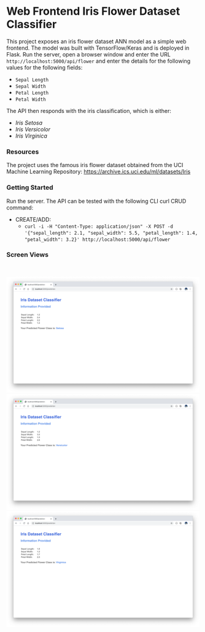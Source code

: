 # Web Frontend Iris Flower Dataset Classifier

This project exposes an iris flower dataset ANN model as a simple web frontend. The model was built with TensorFlow/Keras and is deployed in Flask. Run the server, open a browser window and enter the URL `http://localhost:5000/api/flower` and enter the details for the following values for the following fields:

* `Sepal Length`
* `Sepal Width`
* `Petal Length`
* `Petal Width`

The API then responds with the iris classification, which is either:

* *Iris Setosa*
* *Iris Versicolor*
* *Iris Virginica*

### Resources
The project uses the famous iris flower dataset obtained from the UCI Machine Learning Repository: https://archive.ics.uci.edu/ml/datasets/Iris

### Getting Started
Run the server. The API can be tested with the following CLI curl CRUD command:

* CREATE/ADD:
  * ```curl -i -H "Content-Type: application/json" -X POST -d '{"sepal_length": 2.1, "sepal_width": 5.5, "petal_length": 1.4, "petal_width": 3.2}' http://localhost:5000/api/flower```


### Screen Views
<br/>
<p align="center">
  <img src="images/screenShot-01.png" width="650px"/>
  <img src="images/screenShot-02.png" width="650px"/>
  <img src="images/screenShot-03.png" width="650px"/>
</p>
